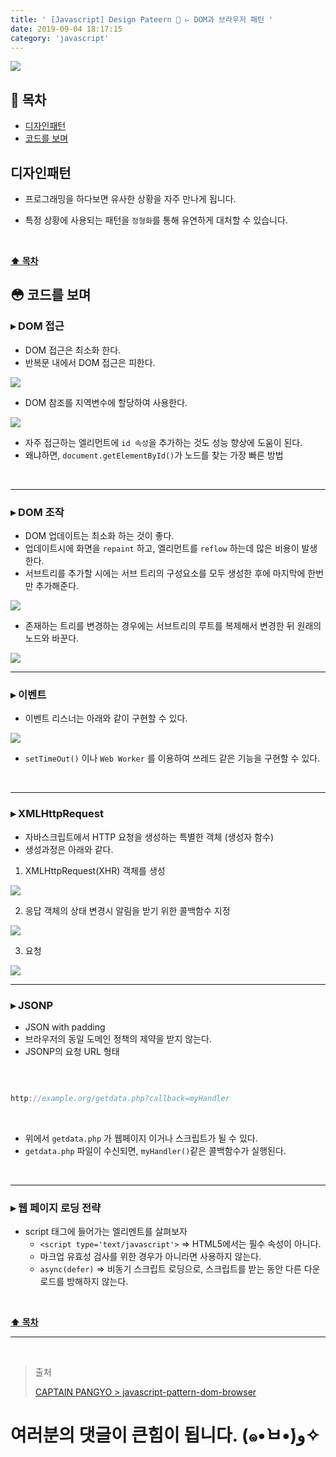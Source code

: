 ```yaml
---
title: ' [Javascript] Design Pateern 💠 ▻ DOM과 브라우저 패턴 '
date: 2019-09-04 18:17:15
category: 'javascript'
---
```


![](../../../assets/javascript/design-pattern/3/javascript.design.pattern.logo.jpeg)

## **💎 목차**
  * [디자인패턴](#-디자인패턴)
  * [코드를 보며](#-코드를-보며)

## **디자인패턴**

- 프로그래밍을 하다보면 유사한 상황을 자주 만나게 됩니다.

- 특정 상황에 사용되는 패턴을 `정형화`를 통해 유연하게 대처할 수 있습니다.

<br />

**[⬆ 목차](#-목차)**

## **😳 코드를 보며**

### ▸ DOM 접근
*   DOM 접근은 최소화 한다.
*   반복문 내에서 DOM 접근은 피한다.

![](../../../assets/javascript/design-pattern/3/javascript.design.pattern.1.png)
<br />

*   DOM 참조를 지역변수에 할당하여 사용한다.

![](../../../assets/javascript/design-pattern/3/javascript.design.pattern.2.png)
<br />

*   자주 접근하는 엘리먼트에 `id 속성`을 추가하는 것도 성능 향상에 도움이 된다.
*   왜냐하면, `document.getElementById()`가 노드를 찾는 가장 빠른 방법

<br />

---

### ▸ DOM 조작
*   DOM 업데이트는 최소화 하는 것이 좋다.
*   업데이트시에 화면을 `repaint` 하고, 엘리먼트를 `reflow` 하는데 많은 비용이 발생한다.
*   서브트리를 추가할 시에는 서브 트리의 구성요소를 모두 생성한 후에 마지막에 한번만 추가해준다.

![](../../../assets/javascript/design-pattern/3/javascript.design.pattern.3.png)
<br />

*   존재하는 트리를 변경하는 경우에는 서브트리의 루트를 복제해서 변경한 뒤 원래의 노드와 바꾼다.

![](../../../assets/javascript/design-pattern/3/javascript.design.pattern.4.png)
<br />

---

### ▸ 이벤트
*   이벤트 리스너는 아래와 같이 구현할 수 있다.

![](../../../assets/javascript/design-pattern/3/javascript.design.pattern.5.png)
<br />

* `setTimeOut()` 이나 `Web Worker` 를 이용하여 쓰레드 같은 기능을 구현할 수 있다.

<br />

---

### ▸ XMLHttpRequest
*   자바스크립트에서 HTTP 요청을 생성하는 특별한 객체 (생성자 함수)
*   생성과정은 아래와 같다.

1. XMLHttpRequest(XHR) 객체를 생성

![](../../../assets/javascript/design-pattern/3/javascript.design.pattern.6.png)
<br />

2. 응답 객체의 상태 변경시 알림을 받기 위한 콜백함수 지정

![](../../../assets/javascript/design-pattern/3/javascript.design.pattern.7.png)
<br />

3. 요청

![](../../../assets/javascript/design-pattern/3/javascript.design.pattern.8.png)
<br />

---

### ▸ JSONP
*   JSON with padding
*   브라우저의 동일 도메인 정책의 제약을 받지 않는다.
*   JSONP의 요청 URL 형태

<br />

```js

http://example.org/getdata.php?callback=myHandler

```

<br />

*   위에서 `getdata.php` 가 웹페이지 이거나 스크립트가 될 수 있다.
*   `getdata.php` 파일이 수신되면, `myHandler()`같은 콜백함수가 실행된다.

<br />

---

### ▸ 웹 페이지 로딩 전략
*   script 태그에 들어가는 엘리멘트를 살펴보자
    *   `<script type='text/javascript'>` => HTML5에서는 필수 속성이 아니다.
    *   마크업 유효성 검사를 위한 경우가 아니라면 사용하지 않는다.
    *   `async(defer)` => 비동기 스크립트 로딩으로, 스크립트를 받는 동안 다른 다운로드를 방해하지 않는다.

<br />

**[⬆ 목차](#-목차)**

---

<br />

> 출처
>
> <a href="https://joshua1988.github.io/web-development/javascript/javascript-pattern-dom-browser/" target="_blank">CAPTAIN PANGYO > javascript-pattern-dom-browser</a>

# 여러분의 댓글이 큰힘이 됩니다. (๑•̀ㅂ•́)و✧
